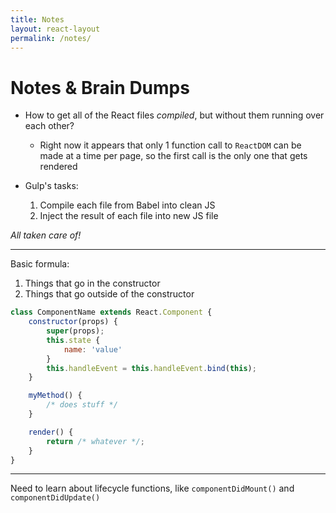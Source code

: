 ```yaml
---
title: Notes
layout: react-layout
permalink: /notes/
---
```


# Notes & Brain Dumps

- How to get all of the React files *compiled*, but without them running over each other?	
	- Right now it appears that only 1 function call to `ReactDOM` can be made at a time per page, so the first call is the only one that gets rendered

- Gulp's tasks:
	1. Compile each file from Babel into clean JS
	2. Inject the result of each file into new JS file

*All taken care of!*

***

Basic formula:

1. Things that go in the constructor
2. Things that go outside of the constructor

```js
class ComponentName extends React.Component {
	constructor(props) {
		super(props);
		this.state {
			name: 'value'
		}
		this.handleEvent = this.handleEvent.bind(this);
	}

	myMethod() {
		/* does stuff */
	}

	render() {
		return /* whatever */;
	}
}
```

***

Need to learn about lifecycle functions, like `componentDidMount()` and `componentDidUpdate()`